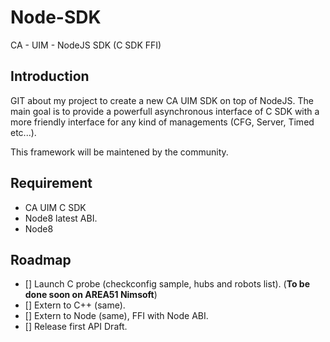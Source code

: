 # Node-SDK
CA - UIM - NodeJS SDK (C SDK FFI)

## Introduction 

GIT about my project to create a new CA UIM SDK on top of NodeJS. The main goal is to provide a powerfull asynchronous interface of C SDK with a more friendly interface for any kind of managements (CFG, Server, Timed etc...).

This framework will be maintened by the community. 

## Requirement 

- CA UIM C SDK
- Node8 latest ABI.
- Node8 

## Roadmap 

- [] Launch C probe (checkconfig sample, hubs and robots list). (**To be done soon on AREA51 Nimsoft**)
- [] Extern to C++ (same). 
- [] Extern to Node (same), FFI with Node ABI.
- [] Release first API Draft.
